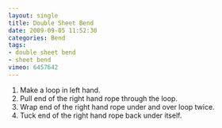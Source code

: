 ```yaml
---
layout: single
title: Double Sheet Bend
date: 2009-09-05 11:52:30
categories: Bend
tags:
- double sheet bend
- sheet bend
vimeo: 6457642
---
```


1. Make a loop in left hand.
1. Pull end of the right hand rope through the loop.
1. Wrap end of the right hand rope under and over loop twice.
1. Tuck end of the right hand rope back under itself.

